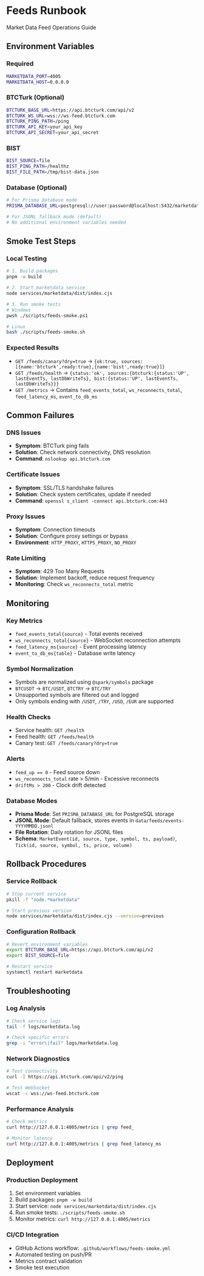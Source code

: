 # Feeds Runbook

Market Data Feed Operations Guide

## Environment Variables

### Required
```bash
MARKETDATA_PORT=4005
MARKETDATA_HOST=0.0.0.0
```

### BTCTurk (Optional)
```bash
BTCTURK_BASE_URL=https://api.btcturk.com/api/v2
BTCTURK_WS_URL=wss://ws-feed.btcturk.com
BTCTURK_PING_PATH=/ping
BTCTURK_API_KEY=your_api_key
BTCTURK_API_SECRET=your_api_secret
```

### BIST
```bash
BIST_SOURCE=file
BIST_PING_PATH=/healthz
BIST_FILE_PATH=/tmp/bist-data.json
```

### Database (Optional)
```bash
# For Prisma database mode
PRISMA_DATABASE_URL=postgresql://user:password@localhost:5432/marketdata

# For JSONL fallback mode (default)
# No additional environment variables needed
```

## Smoke Test Steps

### Local Testing
```bash
# 1. Build packages
pnpm -w build

# 2. Start marketdata service
node services/marketdata/dist/index.cjs

# 3. Run smoke tests
# Windows
pwsh ./scripts/feeds-smoke.ps1

# Linux
bash ./scripts/feeds-smoke.sh
```

### Expected Results
- `GET /feeds/canary?dry=true` → `{ok:true, sources:[{name:'btcturk',ready:true},{name:'bist',ready:true}]}`
- `GET /feeds/health` → `{status:'ok', sources:{btcturk:{status:'UP', lastEventTs, lastDbWriteTs}, bist:{status:'UP', lastEventTs, lastDbWriteTs}}}`
- `GET /metrics` → Contains `feed_events_total`, `ws_reconnects_total`, `feed_latency_ms`, `event_to_db_ms`

## Common Failures

### DNS Issues
- **Symptom**: BTCTurk ping fails
- **Solution**: Check network connectivity, DNS resolution
- **Command**: `nslookup api.btcturk.com`

### Certificate Issues
- **Symptom**: SSL/TLS handshake failures
- **Solution**: Check system certificates, update if needed
- **Command**: `openssl s_client -connect api.btcturk.com:443`

### Proxy Issues
- **Symptom**: Connection timeouts
- **Solution**: Configure proxy settings or bypass
- **Environment**: `HTTP_PROXY`, `HTTPS_PROXY`, `NO_PROXY`

### Rate Limiting
- **Symptom**: 429 Too Many Requests
- **Solution**: Implement backoff, reduce request frequency
- **Monitoring**: Check `ws_reconnects_total` metric

## Monitoring

### Key Metrics
- `feed_events_total{source}` - Total events received
- `ws_reconnects_total{source}` - WebSocket reconnection attempts
- `feed_latency_ms{source}` - Event processing latency
- `event_to_db_ms{table}` - Database write latency

### Symbol Normalization
- Symbols are normalized using `@spark/symbols` package
- `BTCUSDT` → `BTC/USDT`, `BTCTRY` → `BTC/TRY`
- Unsupported symbols are filtered out and logged
- Only symbols ending with `/USDT`, `/TRY`, `/USD`, `/EUR` are supported

### Health Checks
- Service health: `GET /health`
- Feed health: `GET /feeds/health`
- Canary test: `GET /feeds/canary?dry=true`

### Alerts
- `feed_up == 0` - Feed source down
- `ws_reconnects_total` rate > 5/min - Excessive reconnects
- `driftMs > 200` - Clock drift detected

### Database Modes
- **Prisma Mode**: Set `PRISMA_DATABASE_URL` for PostgreSQL storage
- **JSONL Mode**: Default fallback, stores events in `data/feeds/events-YYYYMMDD.jsonl`
- **File Rotation**: Daily rotation for JSONL files
- **Schema**: `MarketEvent(id, source, type, symbol, ts, payload)`, `Tick(id, source, symbol, ts, price, volume)`

## Rollback Procedures

### Service Rollback
```bash
# Stop current service
pkill -f "node.*marketdata"

# Start previous version
node services/marketdata/dist/index.cjs --version=previous
```

### Configuration Rollback
```bash
# Revert environment variables
export BTCTURK_BASE_URL=https://api.btcturk.com/api/v2
export BIST_SOURCE=file

# Restart service
systemctl restart marketdata
```

## Troubleshooting

### Log Analysis
```bash
# Check service logs
tail -f logs/marketdata.log

# Check specific errors
grep -i "error\|fail" logs/marketdata.log
```

### Network Diagnostics
```bash
# Test connectivity
curl -I https://api.btcturk.com/api/v2/ping

# Test WebSocket
wscat -c wss://ws-feed.btcturk.com
```

### Performance Analysis
```bash
# Check metrics
curl http://127.0.0.1:4005/metrics | grep feed_

# Monitor latency
curl http://127.0.0.1:4005/metrics | grep feed_latency_ms
```

## Deployment

### Production Deployment
1. Set environment variables
2. Build packages: `pnpm -w build`
3. Start service: `node services/marketdata/dist/index.cjs`
4. Run smoke tests: `./scripts/feeds-smoke.sh`
5. Monitor metrics: `curl http://127.0.0.1:4005/metrics`

### CI/CD Integration
- GitHub Actions workflow: `.github/workflows/feeds-smoke.yml`
- Automated testing on push/PR
- Metrics contract validation
- Smoke test execution
